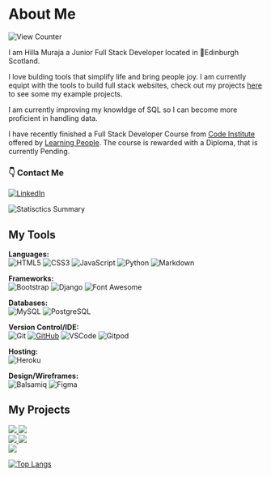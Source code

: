 # About Me
![View Counter](https://komarev.com/ghpvc/?username=HMuraja&style=for-the-badge&color=1D242E&label=👁)

I am Hilla Muraja a Junior Full Stack Developer located in :round_pushpin:Edinburgh Scotland. 

I love bulding tools that simplify life and bring people joy. I am currently equipt with the tools to build full stack websites, check out my projects [here](#my-projects) to see some my example projects.

I am currently improving my knowldge of SQL so I can become more proficient in handling data. 

I have recently finished a Full Stack Developer Course from [Code Institute]() offered by [Learning People](). The course is rewarded with a Diploma, that is currently Pending.

### :point_down: Contact Me 
[![LinkedIn](https://img.shields.io/badge/LinkedIn%20-%230A66C2.svg?&style=for-the-badge&logo=LinkedIn&logoColor=FFFFFF)](www.linkedin.com/in/hilla-muraja/)

![Statisctics Summary](http://github-profile-summary-cards.vercel.app/api/cards/stats?username=HMuraja&theme=city_lights)  

## My Tools

**Languages:**  
![HTML5](https://img.shields.io/badge/HTML5%20-%23E34F26.svg?&style=for-the-badge&logo=HTML5&logoColor=FFFFFF)
![CSS3](https://img.shields.io/badge/CSS3%20-%231572B6.svg?&style=for-the-badge&logo=CSS3&logoColor=FFFFFF)
![JavaScript](https://img.shields.io/badge/JavaScript%20-%23323330.svg?&style=for-the-badge&logo=JavaScript&logoColor=F7DF1E)
![Python](https://img.shields.io/badge/Python%20-%23004D7A.svg?&style=for-the-badge&logo=python&logoColor=ffdf76)
![Markdown](https://img.shields.io/badge/Markdown%20-%23000000.svg?&style=for-the-badge&logo=Markdown&logoColor=FFFFFF)

**Frameworks:**  
![Bootstrap](https://img.shields.io/badge/Bootstrap%20-%23563D7C.svg?&style=for-the-badge&logo=Bootstrap&logoColor=FFFFFF)
![Django](https://img.shields.io/badge/Django%20-%23092E20.svg?&style=for-the-badge&logo=Django&logoColor=FFFFFF)
![Font Awesome](https://img.shields.io/badge/Font%20Awesome%20-%23339AF0.svg?&style=for-the-badge&logo=Font%20Awesome&logoColor=FFFFFF)

**Databases:**  
![MySQL](https://img.shields.io/badge/MySQL%20-%2300758F.svg?&style=for-the-badge&logo=MySQL&logoColor=FFFFFF)
![PostgreSQL](https://img.shields.io/badge/PostgreSQL%20-%23336791.svg?&style=for-the-badge&logo=PostgreSQL&logoColor=FFFFFF)

**Version Control/IDE:**  
![Git](https://img.shields.io/badge/Git%20-%23302F2F.svg?&style=for-the-badge&logo=Git&logoColor=F05032)
[![GitHub](https://img.shields.io/badge/GitHub%20-%23181717.svg?&style=for-the-badge&logo=GitHub&logoColor=FFFFFF)](https://github.com/HMuraja)
![VSCode](https://img.shields.io/badge/VSCode%20-%232B2B30.svg?&style=for-the-badge&logo=Visual%20Studio%20Code&logoColor=007ACC)
![Gitpod](https://img.shields.io/badge/Gitpod%20-%231D1D1D.svg?&style=for-the-badge&logo=Gitpod&logoColor=1AA6E4)

**Hosting:**  
![Heroku](https://img.shields.io/badge/Heroku%20-%23430098.svg?&style=for-the-badge&logo=Heroku&logoColor=FFFFFF)

**Design/Wireframes:**  
![Balsamiq](https://img.shields.io/badge/Balsamiq%20-%23A60000.svg?&style=for-the-badge&logo=Balsamiq&logoColor=FFFFFF)
![Figma](https://img.shields.io/badge/figma-%23F24E1E.svg?style=for-the-badge&logo=figma&logoColor=white)

## My Projects 
<div>
  <a href="https://github.com/HMuraja/denimstore-website">
    <img  src="https://github-readme-stats.vercel.app/api/pin/?username=HMuraja&repo=denimstore-website&theme=github_dark_dimmed&bg_color=1D242E&title_color=B7BDC6&text_color=a4aacb&icon_color=3F6FFF&border=none" />
  </a>
  <a href="https://github.com/HMuraja/mythology-quiz">
    <img src="https://github-readme-stats.vercel.app/api/pin/?username=HMuraja&repo=mythology-quiz&theme=github_dark_dimmed&bg_color=1D242E&title_color=B7BDC6&text_color=a4aacb&icon_color=3F6FFF" />
  </a>
</div>

<div>
    <a href="https://github.com/HMuraja/cookie-factory">
    <img src="https://github-readme-stats.vercel.app/api/pin/?username=HMuraja&repo=cookie-factory&theme=github_dark_dimmed&bg_color=1D242E&title_color=B7BDC6&text_color=a4aacb&icon_color=3F6FFF" />
  </a>
  <a href="https://github.com/HMuraja/p4-recipe-book">
    <img src="https://github-readme-stats.vercel.app/api/pin/?username=HMuraja&repo=p4-recipe-book&theme=github_dark_dimmed&bg_color=1D242E&title_color=B7BDC6&text_color=a4aacb&icon_color=3F6FFF" />
  </a>
</div>
  
<div>
  <a href="https://github.com/HMuraja/p4-recipe-book">
    <img src="https://github-readme-stats.vercel.app/api/pin/?username=HMuraja&repo=p4-recipe-book&theme=github_dark_dimmed&bg_color=1D242E&title_color=B7BDC6&text_color=a4aacb&icon_color=3F6FFF" />
  </a>
</div>

[![Top Langs](https://github-readme-stats.vercel.app/api/top-langs/?username=dragon-fire-fly&layout=donut&theme=github_dark_dimmed&bg_color=1D242E&title_color=B7BDC6&text_color=a4aacb&icon_color=3F6FFF)](https://github.com/anuraghazra/github-readme-stats)

